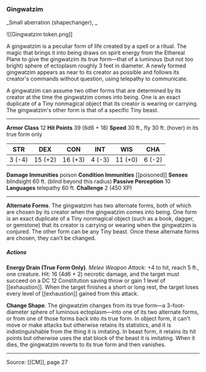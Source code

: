 ### Gingwatzim
_Small aberration (shapechanger), _

![[Gingwatzim token.png]]

A gingwatzim is a peculiar form of life created by a spell or a ritual. The magic that brings it into being draws on spirit energy from the Ethereal Plane to give the gingwatzim its true form—that of a luminous (but not too bright) sphere of ectoplasm roughly 3 feet in diameter. A newly formed gingwatzim appears as near to its creator as possible and follows its creator's commands without question, using telepathy to communicate.

A gingwatzim can assume two other forms that are determined by its creator at the time the gingwatzim comes into being. One is an exact duplicate of a Tiny nonmagical object that its creator is wearing or carrying. The gingwatzim's other form is that of a specific Tiny beast.




---

**Armor Class** 12
**Hit Points** 39 (6d6 + 18)
**Speed** 30 ft., fly 30 ft. (hover) in its true form only

| STR     | DEX     | CON     | INT     | WIS     | CHA     |
|---------|---------|---------|---------|---------|---------|
| 3 (-4) | 15 (+2) | 16 (+3) | 4 (-3) | 11 (+0) | 6 (-2) |

**Damage Immunities** poison
**Condition Immunities** [[poisoned]]
**Senses** blindsight 60 ft. (blind beyond this radius)
**Passive Perception** 10
**Languages** telepathy 60 ft.
**Challenge** 2 (450 XP)

---

**Alternate Forms**. The gingwatzim has two alternate forms, both of which are chosen by its creator when the gingwatzim comes into being. One form is an exact duplicate of a Tiny nonmagical object (such as a book, dagger, or gemstone) that its creator is carrying or wearing when the gingwatzim is conjured. The other form can be any Tiny beast. Once these alternate forms are chosen, they can't be changed.

##### Actions
**Energy Drain (True Form Only)**. _Melee Weapon Attack:_ +4 to hit, reach 5 ft., one creature. Hit: 16 (4d6 + 2) necrotic damage, and the target must succeed on a DC 12 Constitution saving throw or gain 1 level of [[exhaustion]]. When the target finishes a short or long rest, the target loses every level of [[exhaustion]] gained from this attack.

**Change Shape**. The gingwatzim changes from its true form—a 3-foot-diameter sphere of luminous ectoplasm—into one of its two alternate forms, or from one of those forms back into its true form. In object form, it can't move or make attacks but otherwise retains its statistics, and it is indistinguishable from the thing it is imitating. In beast form, it retains its hit points but otherwise uses the stat block of the beast it is imitating. When it dies, the gingwatzim reverts to its true form and then vanishes.


---

Source: [[CM]], page 27